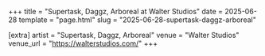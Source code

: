 +++
title = "Supertask, Daggz, Arboreal at Walter Studios"
date = 2025-06-28
template = "page.html"
slug = "2025-06-28-supertask-daggz-arboreal"

[extra]
artist = "Supertask, Daggz, Arboreal"
venue = "Walter Studios"
venue_url = "https://walterstudios.com/"
+++
